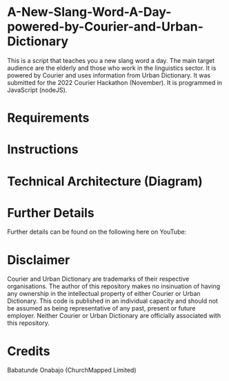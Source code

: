 # A-New-Slang-Word-A-Day-powered-by-Courier-and-Urban-Dictionary
This is a script that teaches you a new slang word a day. The main target audience are the elderly and those who work in the linguistics sector. It is powered by Courier and uses information from Urban Dictionary. It was submitted for the 2022 Courier Hackathon (November). It is programmed in JavaScript (nodeJS). 

# Requirements

# Instructions

# Technical Architecture (Diagram)

# Further Details
Further details can be found on the following here on YouTube:

# Disclaimer
Courier and Urban Dictionary are trademarks of their respective organisations. The author of this repository makes no insinuation of having any ownership in the intellectual property of either Courier or Urban Dictionary. This code is published in an individual capacity and should not be assumed as being representative of any past, present or future employer. Neither Courier or Urban Dictionary are officially associated with this repository.

# Credits
Babatunde Onabajo (ChurchMapped Limited)
